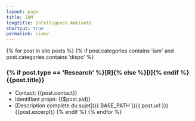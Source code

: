 ```yaml
---
layout: page
title: IAM
longtitle: Intelligence Ambiante
shortcut: true
permalink: /iam/
---
```


{% for post in site.posts %}
    {% if post.categories contains 'iam' and post.categories contains 'dispo' %}
### {% if post.type == 'Research' %}[R]{% else %}[I]{% endif %} {{post.title}}    
  * Contact: {{post.contact}}
  * Identifiant projet: {{$post.pid}}
  * [Description complète du sujet]({{ BASE_PATH }}{{ post.url }})
{{post.excerpt}}
    {% endif %}
{% endfor %}



